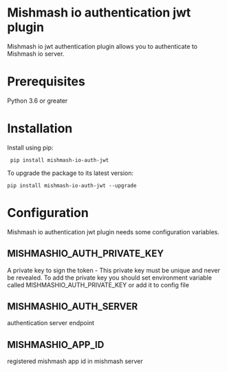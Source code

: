 # Mishmash io authentication jwt plugin
Mishmash io jwt authentication plugin allows you to authenticate to Mishmash io server.


# Prerequisites
Python 3.6 or greater

# Installation

Install using pip:

``` pip install mishmash-io-auth-jwt```

To upgrade the package to its latest version:

``` pip install mishmash-io-auth-jwt --upgrade ```


# Configuration
Mishmash io authentication jwt plugin needs some configuration variables.

## MISHMASHIO_AUTH_PRIVATE_KEY 

A private key to sign the token - This private key must be unique and never be revealed. 
To add the private key you should set environment variable called  MISHMASHIO_AUTH_PRIVATE_KEY or add it to config file

## MISHMASHIO_AUTH_SERVER

authentication server endpoint

## MISHMASHIO_APP_ID

registered mishmash app id in mishmash server 
